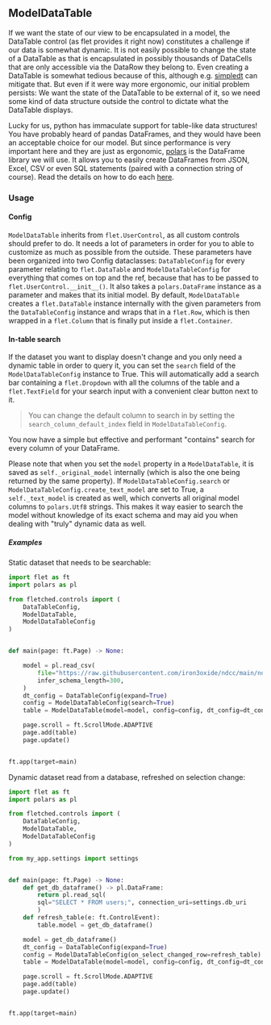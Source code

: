 ## ModelDataTable

If we want the state of our view to be encapsulated in a model,
the DataTable control (as flet provides it right now) constitutes a challenge
if our data is somewhat dynamic.
It is not easily possible to change the state of a DataTable
as that is encapsulated in possibly thousands of DataCells
that are only accessible via the DataRow they belong to.
Even creating a DataTable is somewhat tedious because of this,
although e.g. [simpledt](https://github.com/StanMathers/simple-datatable)
can mitigate that.
But even if it were way more ergonomic,
our initial problem persists:
We want the state of the DataTable to be external of it,
so we need some kind of data structure outside the control
to dictate what the DataTable displays.

Lucky for us, python has immaculate support for table-like data structures!
You have probably heard of pandas DataFrames,
and they would have been an acceptable choice for our model.
But since performance is very important here
and they are just as ergonomic,
[polars](https://pola-rs.github.io/polars-book/user-guide/introduction.html)
is the DataFrame library we will use.
It allows you to easily create DataFrames
from JSON, Excel, CSV or even SQL statements
(paired with a connection string of course).
Read the details on how to do each [here](https://pola-rs.github.io/polars-book/user-guide/howcani/io/intro.html).

### Usage

#### Config

`ModelDataTable` inherits from `flet.UserControl`,
as all custom controls should prefer to do.
It needs a lot of parameters in order for you to able
to customize as much as possible from the outside.
These parameters have been organized into two Config dataclasses:
`DataTableConfig` for every parameter relating to `flet.DataTable`
and `ModelDataTableConfig` for everything that comes on top and the ref,
because that has to be passed to `flet.UserControl.__init__()`.
It also takes a `polars.DataFrame` instance as a parameter
and makes that its initial model.
By default, `ModelDataTable` creates a `flet.DataTable` instance internally
with the given parameters from the `DataTableConfig` instance
and wraps that in a `flet.Row`,
which is then wrapped in a `flet.Column`
that is finally put inside a `flet.Container`.

#### In-table search

If the dataset you want to display doesn't change
and you only need a dynamic table in order to query it,
you can set the `search` field of the `ModelDataTableConfig` instance to True.
This will automatically add a search bar
containing a `flet.Dropdown` with all the columns of the table
and a `flet.TextField` for your search input
with a convenient clear button next to it.

>You can change the default column to search in
>by setting the `search_column_default_index` field in `ModelDataTableConfig`.

You now have a simple but effective and performant "contains" search
for every column of your DataFrame.

Please note that when you set the `model` property
in a `ModelDataTable`,
it is saved as `self._original_model` internally
(which is also the one being returned by the same property).
If `ModelDataTableConfig.search` or `ModelDataTableConfig.create_text_model`
are set to True,
a `self._text_model` is created as well,
which converts all original model columns to `polars.Utf8` strings.
This makes it way easier to search the model
without knowledge of its exact schema
and may aid you when dealing with "truly" dynamic data as well.

##### Examples

Static dataset that needs to be searchable:

```python
import flet as ft
import polars as pl

from fletched.controls import (
    DataTableConfig,
    ModelDataTable,
    ModelDataTableConfig
)


def main(page: ft.Page) -> None:

    model = pl.read_csv(
        file="https://raw.githubusercontent.com/iron3oxide/ndcc/main/ndcc/data/charts.csv",
        infer_schema_length=300,
    )
    dt_config = DataTableConfig(expand=True)
    config = ModelDataTableConfig(search=True)
    table = ModelDataTable(model=model, config=config, dt_config=dt_config)

    page.scroll = ft.ScrollMode.ADAPTIVE
    page.add(table)
    page.update()


ft.app(target=main)
```

Dynamic dataset read from a database,
refreshed on selection change:

```python
import flet as ft
import polars as pl

from fletched.controls import (
    DataTableConfig,
    ModelDataTable,
    ModelDataTableConfig
)

from my_app.settings import settings


def main(page: ft.Page) -> None:
    def get_db_dataframe() -> pl.DataFrame:
        return pl.read_sql(
        sql="SELECT * FROM users;", connection_uri=settings.db_uri
        )
    def refresh_table(e: ft.ControlEvent):
        table.model = get_db_dataframe()

    model = get_db_dataframe()
    dt_config = DataTableConfig(expand=True)
    config = ModelDataTableConfig(on_select_changed_row=refresh_table)
    table = ModelDataTable(model=model, config=config, dt_config=dt_config)

    page.scroll = ft.ScrollMode.ADAPTIVE
    page.add(table)
    page.update()


ft.app(target=main)
```
